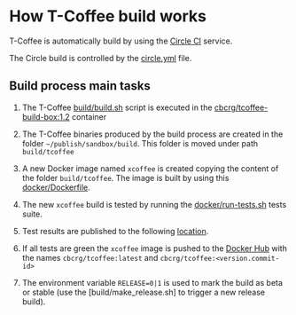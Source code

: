 # How T-Coffee build works

T-Coffee is automatically build by using the [Circle CI](https://circleci.com/gh/cbcrg/tcoffee) service.

The Circle build is controlled by the [circle.yml](circle.yml) file. 

## Build process main tasks 

1. The T-Coffee [build/build.sh](build/build.sh) script is executed in the [cbcrg/tcoffee-build-box:1.2](docker/Dockerfile.buildbox) container

2. The T-Coffee binaries produced by the build process are created in the folder 
  `~/publish/sandbox/build`. This folder is moved under path `build/tcoffee`
  
3. A new Docker image named `xcoffee` is created copying the content of the folder `build/tcoffee`. 
  The image is built by using this [docker/Dockerfile](docker/Dockerfile). 
  
4. The new `xcoffee` build is tested by running the [docker/run-tests.sh](docker/run-tests.sh) 
  tests suite. 
  
5. Test results are published to the following [location](http://www.tcoffee.org/Packages/tests/).

6. If all tests are green the `xcoffee` image is pushed to the [Docker Hub](https://hub.docker.com/r/cbcrg/tcoffee/tags/) 
  with the names `cbcrg/tcoffee:latest` and `cbcrg/tcoffee:<version.commit-id>`

7. The environment variable `RELEASE=0|1` is used to mark the build as beta or stable 
  (use the [build/make_release.sh] to trigger a new release build).